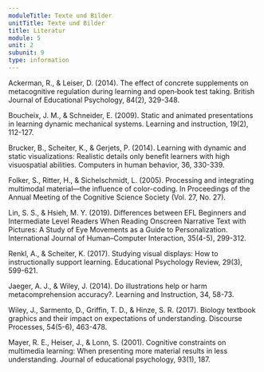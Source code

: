 ```yaml
---
moduleTitle: Texte und Bilder
unitTitle: Texte und Bilder
title: Literatur
module: 5
unit: 2
subunit: 9
type: information
---
```


Ackerman, R., & Leiser, D. (2014). The effect of concrete supplements on metacognitive regulation during learning and open‐book test taking. British Journal of Educational Psychology, 84(2), 329-348.

Boucheix, J. M., & Schneider, E. (2009). Static and animated presentations in learning dynamic mechanical systems. Learning and instruction, 19(2), 112-127.

Brucker, B., Scheiter, K., & Gerjets, P. (2014). Learning with dynamic and static visualizations: Realistic details only benefit learners with high visuospatial abilities. Computers in human behavior, 36, 330-339.

Folker, S., Ritter, H., & Sichelschmidt, L. (2005). Processing and integrating multimodal material—the influence of color-coding. In Proceedings of the Annual Meeting of the Cognitive Science Society (Vol. 27, No. 27).

Lin, S. S., & Hsieh, M. Y. (2019). Differences between EFL Beginners and Intermediate Level Readers When Reading Onscreen Narrative Text with Pictures: A Study of Eye Movements as a Guide to Personalization. International Journal of Human–Computer Interaction, 35(4-5), 299-312.

Renkl, A., & Scheiter, K. (2017). Studying visual displays: How to instructionally support learning. Educational Psychology Review, 29(3), 599-621.

Jaeger, A. J., & Wiley, J. (2014). Do illustrations help or harm metacomprehension accuracy?. Learning and Instruction, 34, 58-73.

Wiley, J., Sarmento, D., Griffin, T. D., & Hinze, S. R. (2017). Biology textbook graphics and their impact on expectations of understanding. Discourse Processes, 54(5-6), 463-478.

Mayer, R. E., Heiser, J., & Lonn, S. (2001). Cognitive constraints on multimedia learning: When presenting more material results in less understanding. Journal of educational psychology, 93(1), 187.